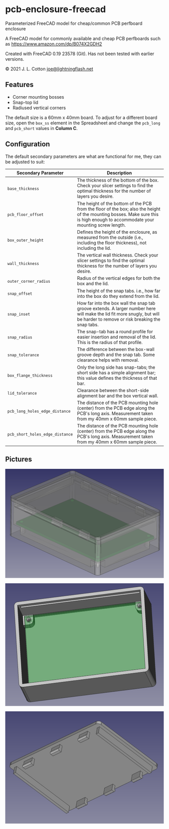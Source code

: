 # pcb-enclosure-freecad
Parameterized FreeCAD model for cheap/common PCB perfboard enclosure

A FreeCAD model for commonly available and cheap PCB perfboards such as https://www.amazon.com/dp/B074X2GDH2

Created with FreeCAD 0.19 23578 (Git). Has not been tested with earlier versions.

&copy; 2021 J. L. Cotton joe@lightningflash.net

## Features

* Corner mounting bosses
* Snap-top lid
* Radiused vertical corners

The default size is a 60mm x 40mm board. To adjust for a different board size, open the `box_ss` element in the Spreadsheet and change the `pcb_long` and `pcb_short` values in **Column C**.

## Configuration

The default secondary parameters are what are functional for me, they can be adjusted to suit:

| Secondary Parameter | Description |
|--------------------|-------------|
| `base_thickness` | The thickness of the bottom of the box. Check your slicer settings to find the optimal thickness for the number of layers you desire. |
| `pcb_floor_offset` | The height of the bottom of the PCB from the floor of the box; also the height of the mounting bosses. Make sure this is high enough to accommodate your mounting screw length. |
| `box_outer_height` | Defines the height of the enclosure, as measured from the outside (i.e., including the floor thickness), not including the lid. |
| `wall_thickness` | The vertical wall thickness. Check your slicer settings to find the optimal thickness for the number of layers you desire. |
| `outer_corner_radius` | Radius of the vertical edges for both the box and the lid. |
| `snap_offset` | The height of the snap tabs. i.e., how far into the box do they extend from the lid. |
| `snap_inset` | How far into the box wall the snap tab groove extends. A larger number here will make the lid fit more snugly, but will be harder to remove or risk breaking the snap tabs. |
| `snap_radius` | The snap-tab has a round profile for easier insertion and removal of the lid. This is the radius of that profile. |
| `snap_tolerance` | The difference between the box-wall groove depth and the snap tab. Some clearance helps with removal. |
| `box_flange_thickness` | Only the long side has snap-tabs; the short side has a simple alignment bar; this value defines the thickness of that bar. |
| `lid_tolerance` | Clearance between the short-side alignment bar and the box vertical wall. |
| `pcb_long_holes_edge_distance` | The distance of the PCB mounting hole (center) from the PCB edge along the PCB's long axis. Measurement taken from my 40mm x 60mm sample piece. |
| `pcb_short_holes_edge_distance` | The distance of the PCB mounting hole (center) from the PCB edge along the PCB's long axis. Measurement taken from my 40mm x 60mm sample piece. |

## Pictures

![Box with Lid, Partially Transparent](PCB_Enclosure_All_Tr.png)

![Box](PCB_Enclosure_Bottom.png)

![Lid](PCB_Enclosure_Lid.png)